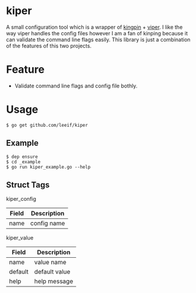 # kiper
A small configuration tool which is a wrapper of [kingpin](https://github.com/alecthomas/kingpin) + [viper](https://github.com/spf13/viper.git). I like the way viper handles the config files however I am a fan of kinping because it can validate the command line flags easily. This library is just a combination of the features of this two projects.

# Feature

* Validate command line flags and config file bothly.

# Usage

```
$ go get github.com/leeif/kiper
```

## Example

```
$ dep ensure
$ cd _example
$ go run kiper_example.go --help
```

## Struct Tags

kiper_config

|  Field  |  Description  |
| ---- | ---- |
|  name  |  config name  |

kiper_value

|  Field  |  Description  |
| ---- | ---- |
|  name  |  value name  |
|  default  |  default value  |
|  help  |  help message  |
